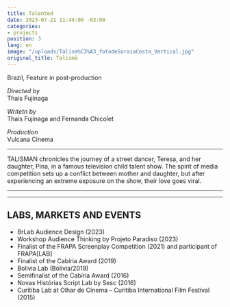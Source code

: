 ```yaml
---
title: Talented
date: 2023-07-21 11:44:00 -03:00
categories:
- projects
position: 3
lang: en
image: "/uploads/Talism%C3%A3_fotodeSoraiaCosta_Vertical.jpg"
original_title: Talismã
---
```


Brazil, Feature in post-production

*Directed by*\
Thais Fujinaga

*Writetn by*\
Thais Fujinaga and Fernanda Chicolet

*Production*\
Vulcana Cinema

---

TALISMAN chronicles the journey of a street dancer, Teresa, and her daughter, Pina, in a famous television child talent show. The spirit of media competition sets up a conflict between mother and daughter, but after experiencing an extreme exposure on the show, their love goes viral.

---

---

## LABS, MARKETS AND EVENTS

* BrLab Audience Design (2023)
* Workshop Audience Thinking by Projeto Paradiso (2023)
* Finalist of the FRAPA Screenplay Competition (2021) and participant of FRAPA[LAB]
* Finalist of the Cabíria Award (2019)
* Bolivia Lab (Bolivia/2019)
* Semifinalist of the Cabíria Award (2016)
* Novas Histórias Script Lab by Sesc (2016)
* Curitiba Lab at Olhar de Cinema – Curitiba International Film Festival (2015)